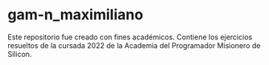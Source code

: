 # gam-n_maximiliano
Este repositorio fue creado con fines académicos. Contiene los ejercicios resueltos de la cursada 2022 de la Academia del Programador Misionero de Silicon.
